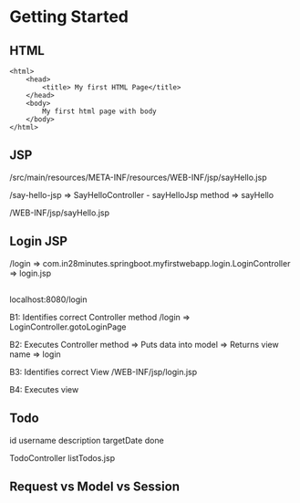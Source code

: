 # Getting Started

## HTML

```
<html>
	<head>
		<title> My first HTML Page</title>
	</head>
	<body>
		My first html page with body
	</body>
</html>
```

## JSP

/src/main/resources/META-INF/resources/WEB-INF/jsp/sayHello.jsp

/say-hello-jsp => SayHelloController - sayHelloJsp method => sayHello

/WEB-INF/jsp/sayHello.jsp


## Login JSP

/login => com.in28minutes.springboot.myfirstwebapp.login.LoginController => login.jsp


## 
localhost:8080/login

B1: Identifies correct Controller method
/login => LoginController.gotoLoginPage

B2: Executes Controller method
=> Puts data into model
=> Returns view name => login

B3: Identifies correct View
/WEB-INF/jsp/login.jsp

B4: Executes view


## Todo

id
username
description
targetDate
done

TodoController
listTodos.jsp

## Request vs Model vs Session



